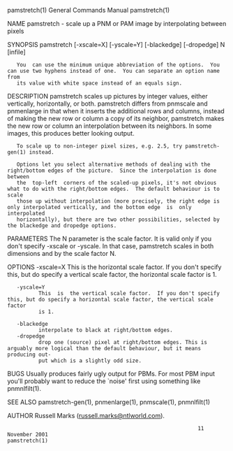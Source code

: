 pamstretch(1)                                                 General Commands Manual                                                pamstretch(1)

NAME
       pamstretch - scale up a PNM or PAM image by interpolating between pixels

SYNOPSIS
       pamstretch [-xscale=X] [-yscale=Y]
       [-blackedge] [-dropedge] N [infile]

       You  can use the minimum unique abbreviation of the options.  You can use two hyphens instead of one.  You can separate an option name from
       its value with white space instead of an equals sign.

DESCRIPTION
       pamstretch scales up pictures by integer values, either vertically, horizontally, or both.  pamstretch differs from pnmscale and pnmenlarge
       in  that  when it inserts the additional rows and columns, instead of making the new row or column a copy of its neighbor, pamstretch makes
       the new row or column an interpolation between its neighbors.  In some images, this produces better looking output.

       To scale up to non-integer pixel sizes, e.g. 2.5, try pamstretch-gen(1) instead.

       Options let you select alternative methods of dealing with the right/bottom edges of the picture.  Since the interpolation is done  between
       the  top-left  corners of the scaled-up pixels, it's not obvious what to do with the right/bottom edges.  The default behaviour is to scale
       those up without interpolation (more precisely, the right edge is only interpolated vertically, and the bottom edge  is  only  interpolated
       horizontally), but there are two other possibilities, selected by the blackedge and dropedge options.

PARAMETERS
       The  N  parameter  is the scale factor.  It is valid only if you don't specify -xscale or -yscale.  In that case, pamstretch scales in both
       dimensions and by the scale factor N.

OPTIONS
       -xscale=X
              This is the horizontal scale factor.  If you don't specify this, but do specify a vertical scale factor, the horizontal scale factor
              is 1.

       -yscale=Y
              This  is  the vertical scale factor.  If you don't specify this, but do specify a horizontal scale factor, the vertical scale factor
              is 1.

       -blackedge
              interpolate to black at right/bottom edges.
       -dropedge
              drop one (source) pixel at right/bottom edges. This is arguably more logical than the default behaviour, but it means producing out‐
              put which is a slightly odd size.

BUGS
       Usually  produces  fairly  ugly  output  for PBMs. For most PBM input you'll probably want to reduce the `noise' first using something like
       pnmnlfilt(1).

SEE ALSO
       pamstretch-gen(1), pnmenlarge(1), pnmscale(1), pnmnlfilt(1)

AUTHOR
       Russell Marks (russell.marks@ntlworld.com).

                                                                 11 November 2001                                                    pamstretch(1)
